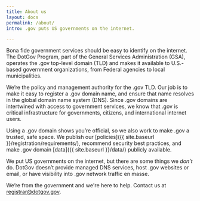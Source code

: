 ```yaml
---
title: About us
layout: docs
permalink: /about/
intro: .gov puts US governments on the internet.

---
```

Bona fide government services should be easy to identify on the internet. The DotGov Program, part of the General Services Administration (GSA), operates the .gov top-level domain (TLD) and makes it available to U.S.-based government organizations, from Federal agencies to local municipalities.

We’re the policy and management authority for the .gov TLD. Our job is to make it easy to register a .gov domain name, and ensure that name resolves in the global domain name system (DNS). Since .gov domains are intertwined with access to government services, we know that .gov is critical infrastructure for governments, citizens, and international internet users.

Using a .gov domain shows you’re official, so we also work to make .gov a trusted, safe space. We publish our [policies]({{ site.baseurl }}/registration/requirements/), recommend security best practices, and make .gov domain [data]({{ site.baseurl }}/data/) publicly available.

We put US governments on the internet, but there are some things we *don’t* do. DotGov doesn’t provide managed DNS services, host .gov websites or email, or have visibility into .gov network traffic en masse.

We’re from the government and we're here to help. Contact us at <registrar@dotgov.gov>.
